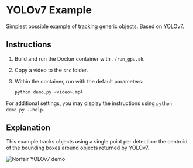 # YOLOv7 Example

Simplest possible example of tracking generic objects. Based on [YOLOv7](https://github.com/WongKinYiu/yolov7).

## Instructions

1. Build and run the Docker container with `./run_gpu.sh`.
2. Copy a video to the `src` folder.
3. Within the container, run with the default parameters:

   ```bash
   python demo.py <video>.mp4
   ```

For additional settings, you may display the instructions using `python demo.py --help`.

## Explanation

This example tracks objects using a single point per detection: the centroid of the bounding boxes around objects returned by YOLOv7.

![Norfair YOLOv7 demo](../../docs/videos/yolov7_cars.gif)
